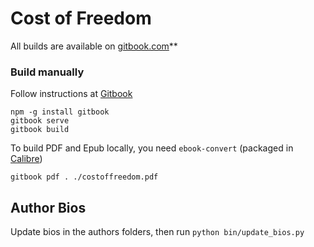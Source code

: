 # Cost of Freedom

All builds are available on [gitbook.com](https://www.gitbook.com/book/costoffreedom/costoffreedom)**

### Build manually

Follow instructions at [Gitbook](https://github.com/GitbookIO/gitbook)

    npm -g install gitbook
    gitbook serve
    gitbook build

To build PDF and Epub locally, you need ```ebook-convert``` (packaged in [ Calibre](http://calibre-ebook.com/download))

    gitbook pdf . ./costoffreedom.pdf

## Author Bios

Update bios in the authors folders, then run ```python bin/update_bios.py```  
